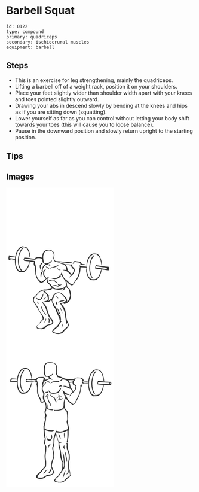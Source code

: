 # Barbell Squat
> 

``` 
id: 0122 
type: compound 
primary: quadriceps 
secondary: ischiocrural muscles 
equipment: barbell 
``` 

## Steps

 - This is an exercise for leg strengthening, mainly the quadriceps.
 - Lifting a barbell off of a weight rack, position it on your shoulders.
 - Place your feet slightly wider than shoulder width apart with your knees and toes pointed slightly outward.
 - Drawing your abs in descend slowly by bending at the knees and hips as if you are sitting down (squatting).
 - Lower yourself as far as you can control without letting your body shift towards your toes (this will cause you to loose balance).
 - Pause in the downward position and slowly return upright to the starting position.

## Tips


## Images

<svg width="288" height="400" viewBox="0 0 216 300" xmlns="http://www.w3.org/2000/svg"><g fill="#FFF"><path d="M0 0h216v300H0V0m31.67 119.76c1.49-.03 2.98-.06 4.47-.12 6.62 1.23 8.79 8.58 10.01 14.27.16 2.18.17 4.44 1.34 6.37.88-7.93-1.42-17-8.28-21.75-2.51.02-4.99-.33-7.37-1.13-.04.59-.13 1.77-.17 2.36M18 138.62c-3.98-1.62-9.08-.17-12.45-2.98-1.11 3.27-1.92 6.74-.18 9.97 1.49-.63 2.93-1.37 4.37-2.09 2.49.66 5.07.88 7.63.91-.33 8.91.86 19.97 9.26 25.05 3.91-.42 8.44.6 11.7-2.18 5.6-4.6 8.34-12.01 8.75-19.09 2.87.23 5.74.42 8.61.63-.66 2.31-.98 4.77 0 7.05 1.14 1.1 1.73 2.55 1.74 4.14.88 7.24.35 15 3.91 21.63 2.2 3.23 4.24 6.92 7.64 9.02 5.38-.1 9.22-4.08 11.7-8.45.54 2.32.45 4.73 1.03 7.04 1.37 2.51 4.21 3.77 5.69 6.21 1.08 1.63 2.36 3.11 3.74 4.5-.81 1.09-1.73 2.1-2.57 3.16-4.59.06-9.1 2.08-13.64.4-.09.94-.18 1.89-.26 2.85 5.08.19 10.03-1.01 15.07-1.38.8-.77 1.55-1.57 2.27-2.42 5 .91 10.01 2.84 15.15 2 3.71-.41 7.21-1.83 10.75-2.93-2.68 1.26-5.1 2.88-7.26 4.87 2.3-.83 4.68-1.6 6.78-2.87.64-2.31 1.72-4.36 3.67-5.84.18.81.53 2.44.71 3.25 1.32 1 2.8 1.85 3.87 3.15.88 3.53 1.44 7.14 2.13 10.72.72 3.22-1.21 6.09-1.96 9.1-.34 2.24-2.48 3.36-3.93 4.84 1.56-6.04-3.88-10.39-7.55-14.27-3.64-4.41-10.8-6.38-15.67-2.88-4.24 2.36-6.15 7.11-7.25 11.58-.63.09-1.88.26-2.51.34a289.69 289.69 0 0 1-5.7 4.81c3.22-2.83 2.43-7.01 2.03-10.64.5-.2 1.5-.59 1.99-.79l-2.32-1c-2.75-3.63-5.78-7.52-10.27-9.05-1.53-.43-2.83-1.38-4.17-2.18-.01.55-.01 1.66-.01 2.22-.38-.16-1.13-.48-1.51-.65-4.93 3.63-8.36 8.77-13.08 12.62-2.81 2.34-2.27 6.43-1.29 9.53 2.68 6.04 7.42 10.87 10.16 16.88 3.14 5.98 8.8 11.37 8.25 18.66-4.08 3.66-6.54 8.81-11 12.15-.49.88-.96 1.78-1.42 2.69.35 1.13.71 2.25 1.07 3.38 2.81.53 5.57 1.3 8.39 1.72 2.61-.51 5.24-1.07 7.7-2.12 1.93-1.44 3.07-3.73 5.14-5 2.96-1.94 6.89-1.1 9.8-3.17.7-1.08 1.16-2.29 1.71-3.46-.5-4.32-3.36-7.5-6.14-10.57-3.12-5.44-4.76-11.6-6.54-17.58-1.54-4.9-4.93-8.88-8.59-12.36 4.02-.61 8.03-1.44 12.05-.27 1.35-1.13 2.68-2.29 4.03-3.42.48.17 1.45.52 1.93.69.98 3.14 1.81 6.33 2.84 9.46 1.01 2.93 4.05 4.65 4.79 7.71 2 8 7.91 14.68 8.67 23.05.38 2.84-1.91 4.91-3.16 7.21-3.07 6.03-10.91 8.14-12.57 15.14 5.74 4.19 13.55 5.4 20.18 2.7 2.75-1.93 4.43-5.02 6.97-7.21 2.87-2.65 6.44-5.48 6.52-9.75-.46-3.58-2.9-6.51-3.89-9.94-1.42-4.92-1.32-10.08-2.16-15.1-.64-6.61-4.26-12.43-8.98-16.92 1.32-.44 2.69-.76 4.05-1.08.9.34 1.76 1.55 2.87 1.04 3.95-.97 7.55-3.43 10.03-6.64 1.29-3.33 3.19-6.72 2.77-10.41-.42-3.7-1.09-7.38-2.14-10.94-.59-2.29-2.83-3.4-4.57-4.7-2.28-4-1.18-8.74-3.03-12.91 3.33 3.45 6.78 7.12 11.57 8.47 1.82-1.13 3.61-2.43 4.65-4.37 1.77-3.1 4.24-5.68 6.37-8.52 4.54-6.93 6.23-15.26 6.2-23.45 4.09.17 8.18.51 12.28.63-.81 3.21-1.3 6.59-.46 9.85 1.27 5.76 3.49 12.1 8.89 15.22 4.2 0 9.16 1.44 12.65-1.68 5.56-4.86 8.14-12.37 9.05-19.52 4.57.49 9.15.94 13.66 1.83 1.38-2.32 1.94-4.86.32-7.23-4.39.06-8.69-.96-13.04-1.33-.18-5.66-1.2-11.33-3.35-16.57-1.36-3.22-3.3-6.56-6.63-8.03-4.32-.93-9.41-1.52-12.94 1.76-6.43 6.05-9.14 15.47-7.78 24.1-4.19-.86-8.47-1.03-12.73-1.18-.65-.91-1.3-1.81-1.95-2.71.5 2.28.76 4.61.55 6.94-.23-.02-.67-.08-.89-.11.47 5.63-1.44 11.09-3.31 16.31-1.72 4.7-5.15 8.45-7.78 12.64-.87 1.46-2.1 2.62-3.45 3.63-5.31-1.87-8-7-12.69-9.77-4.87-3.38-6.24-9.47-8.59-14.56-.71 1.45-1.4 2.9-2.04 4.39.87.4 1.75.79 2.62 1.18 1.05 4.47 4.17 7.89 7.04 11.3 1.08 3.3 1.48 6.8 1.04 10.25-5.19 5.83-13.6 6.53-20.9 6.24-3.54-2.81-7.51-5.47-9.65-9.61-1.77-1.74-4.11-2.89-5.57-4.96-.4-1.95.01-4.05-1.09-5.84 1.24-.73 2.5-1.43 3.76-2.12-1.12-.45-2.24-.93-3.45-1.07-.53.67-1.06 1.34-1.6 2.01-1.56-1.85-3.51-3.43-4.58-5.64-.7-2.34-.29-4.83-.38-7.23 1.5-1.83 2.72-3.86 3.58-6.05-2.51.99-3.83 3.49-5.63 5.33.09 2.71-.27 5.49.43 8.15 1.21 2.39 3.23 4.21 5.16 6.01-2.93 2.54-5.83 5.2-9.45 6.75-2.67-2.96-6.21-5.28-7.86-9.04-1.29-3.18-2.95-6.39-2.73-9.92.12-5.37.6-10.96-1.26-16.11-.94-2.09-.55-4.37-.45-6.57-7.2-1.37-14.68-.96-21.81-2.69l.16-1.58.83-.68c7.06-.29 13.87 2.46 20.93 1.99 1.71-.33 2.33-2.59 4.08-2.79 3.44-.21 7.12-.23 10.24 1.45.1 1.99.05 4.03.63 5.96.87 2.33 3.27 3.46 5.46 4.22-4.72 2.32-6.33 7.7-6.84 12.54l1.49.17c-.27-4.25 2.61-7.29 5.12-10.31 1.53-.42 3.04-.97 4.62-1.18 3.13-2.67 7.95-4.04 8.96-8.5-2.38 1.17-4.17 3.18-6.37 4.61-3.01 1.76-6.62 1.33-9.93.92-.26-4.16-1.31-8.24-1.41-12.41.26-3.92 1.57-7.87 3.89-11.05 2.11-1.3 4.7-1.6 7.1-2.06 4.31-.76 8.25 2.55 9.83 6.34 1.1 3.15-.12 6.43-.46 9.6.56 2.5 2.11 4.61 3.3 6.84 3.09.61 6.38.7 9.13 2.42 2.94 1.92 6.54 2.09 9.7 3.47 3 2.56 3.96 6.66 3.98 10.45-2.59-.18-5.19-.36-7.79-.15 3.04 1.13 6.42 1.39 9.18 3.21 3 2.05 5.69 4.55 7.79 7.51-1.35 1.69-2.72 3.37-3.97 5.13 5.16-3.64 10.91-7.99 11.69-14.75.65-3.79-2.91-5.82-5.12-8.16-.4-1.49-.45-3.04-.62-4.56-.31.31-.93.94-1.24 1.25-4.05-.78-8.23-.24-12.27-.88-4.08-1.83-8.82-1.66-12.57-4.3 9.35.21 18.63 2.65 28 1.7-3.54-1.99-7.76-1.3-11.63-1.86-7.71-.44-15.36-1.65-23.09-1.72-1.5-1.51-2.47-3.47-3.15-5.46.12-2.7 1.13-5.33.72-8.06.27-3.78-2.91-6.48-5.82-8.28-4.28-1.81-9.22-1-13.37.77-4.48 3.14-4.8 9.08-4.97 14.06-3.6-1.41-7.57-.97-11.33-.74-1.72.01-2.55 1.81-3.72 2.78-1.77-.1-3.54-.19-5.31-.31-5.16-1.39-10.54-1.55-15.84-1.89-.49 1.26-.98 2.52-1.46 3.78.42.9.85 1.8 1.29 2.7 3.61.5 7.23.85 10.87 1.04-1.85 4.71-2.77 9.88-5.94 13.97-2.05 3.66-6 5.75-10.21 5.09l-.04-2.26c-5-5.56-6-13.34-5.42-20.52-.18-8.38 3.48-16.26 8.58-22.72-1.08.22-2.47.15-3.11 1.26-4.56 5.76-6.72 13.08-7.2 20.34-.43 8.63.66 18.2 7.16 24.56-2.78-.4-5.91-1.05-7.39-3.73-4.92-7.53-5.17-17.25-3.61-25.86 1.69-6.99 4.4-15.12 11.8-17.89-.51-.58-1.01-1.16-1.52-1.73-7.6 3.75-10.67 12.48-11.93 20.32m115.47 14.8c1.32-1.39 2.5-2.9 3.75-4.36 3.22.48 6.48.61 9.68 1.2 2.47.77 1.8 4 2.52 5.94.73-.54 1.46-1.07 2.19-1.6 2.79.52 5.71 1.04 8.48.09-2.6-1.31-5.54-1.43-8.38-1.71-1.71-6.43-9.39-3.93-14.03-6.09-2.74 1.05-3.61 3.93-4.21 6.53m-66.07 1.96c-.7 4.27.48 8.87 3.66 11.93-1.23-3.32-2.64-6.72-2.05-10.35.05-3.01 5.54-4.51 3.28-7.78-1.59 2.1-3.42 4.01-4.89 6.2m16.59-.52c1.66.82 3.29 1.71 4.99 2.43-.8-1.27-1.65-2.51-2.52-3.73-.83.41-1.66.84-2.47 1.3m6.43 4.8c-.91 1.16-1.81 2.33-2.61 3.57 1.12-.78 2.19-1.61 3.26-2.45 5.14-.61 10.71-1.83 14.39-5.69-5.19 1.02-9.56 4.6-15.04 4.57M79 158.24c2.09 2.01 4.45 3.84 7.23 4.78-1.11-3.1-4.16-4.44-7.23-4.78m22.56 2.56c1.16 3.29 4.46 5.22 7.85 4.21-2.94-.77-5.44-2.42-7.85-4.21m-32.1 19.34c.73-1.6 1.03-3.33 1.23-5.06.37-3.42 2.72-6.21 3.25-9.61-4.61 3.06-6.17 9.49-4.48 14.67m38.75-4.94c-1.79 2.07-3.8 4.07-6.33 5.19-4.06 1.29-8.31.43-12.46.49 6.31 4.03 15.57 2.69 20.11-3.47-.43-.75-.87-1.48-1.32-2.21m-21.47 9.71c-.63 1.03-1.27 2.07-1.88 3.12 3.18-1.51 6.54-2.75 10.13-2.3 2.41 2.51 4.93 5.09 8.28 6.29-1.36-2.66-4.03-4.21-6.18-6.16-2.88-2.51-6.93-.69-10.35-.95m16.12 7.56c.71 1.34 1.39 2.69 2.03 4.07-2.07-.1-4.06-.67-6.03-1.27-2.07.29-4.15.54-6.23.82 3.1.64 6.29.76 9.31 1.78 2.84 1.1 5.28-1.3 7.59-2.57 1.17-.66 2.32-1.37 3.39-2.18-1.59.47-3.12 1.14-4.73 1.52-1.97-.13-3.62-1.33-5.33-2.17z"/><path d="M166.74 140.9c1.75-3.37 4.99-5.47 8.12-7.41 2.05.16 4.1.35 6.16.3 8.62 4.43 8.74 15.24 10.78 23.47-3.86-.83-7.73-1.61-11.65-2.08-1.14 2.16-1.71 4.51-1.52 6.95 4.05.76 8.14 1.39 12.26 1.68-2.48 5.96-3.39 13.09-8.62 17.47-3.08 2.74-7.5 2.07-11.27 1.85-5.1-2.14-7.27-7.9-8.28-12.95-1.73-9.79-1.1-20.54 4.02-29.28m3.15 3.05c-3.9 10.88-4.71 23.34.07 34.08.73 1.94 2.33 3.32 4.13 4.25-1.65-3.75-4.04-7.23-4.71-11.35-1.7-8.78-1.36-18.21 2.08-26.55 1.3-3.47 4.37-5.91 5.6-9.4-3.95 1.34-5.6 5.48-7.17 8.97zM5.7 141.28c2.59-4.08 8.11-.87 12.04-1.66-.07.79-.19 2.36-.25 3.14-3.95-.33-7.91-.67-11.79-1.48zM119.59 155.05c3.47-.02 6.94.14 10.33.94a14.33 14.33 0 0 0 2.1 4.94c1.09 1 2.28 1.92 3.14 3.15.87 3.86-1.79 7.23-3.96 10.12-1.92-3.36-4.98-5.77-7.82-8.3-.42-3.85-1.44-7.71-3.79-10.85z"/><path d="M179.56 160c.33-.63.98-1.9 1.31-2.53 6.96 1.5 14.08 2.04 21.13 2.96-.12.77-.35 2.3-.46 3.07-7.29-1.4-14.7-2.09-21.98-3.5zM67.48 209.32c1.85-1.32 4.2-1.17 6.35-1.31 3.25 2.5 7.25 4.68 8.49 8.91.74 3.23 2.51 7.12-.44 9.74-3.39.53-6.64 1.67-9.65 3.32 2.36 4.74 6.45 8.63 7.57 13.94 1.04 4.41 3.1 8.46 4.61 12.71 1.88 5.47 8.24 8.78 7.66 15.16-3.79 1.93-8.14 2.33-11.91 4.3-1.99 1.18-3.38 3.12-5.32 4.38-3.67 1.86-7.9 2.13-11.8.83-.4-.65-1.19-1.95-1.59-2.6.9-1.74 1.9-3.46 3.5-4.64 3.37-2.69 6.05-6.09 9.13-9.09 1.41-1.2 1.12-3.33 1-4.98-1.62-4.09-4.47-7.52-7.06-11.03-2.53-3.39-3.36-7.72-5.91-11.1-2.04-2.72-3.89-5.58-5.66-8.48-2.23-3.7-.93-8.87 2.52-11.36 3.22-2.53 5.22-6.27 8.51-8.7m.28 14.65c-2.91-.21-5.36-1.78-7.78-3.26 1.1 4.07 6.08 5.67 9.61 3.8 3.95-2.94 4.22-8.27 5.23-12.69-3.06 3.7-2.99 9.25-7.06 12.15m6.55 2.24c2.31-2.18 4.54-4.53 5.87-7.45-3.1 1.38-4.74 4.42-5.87 7.45m-9.34 7.25c-.41-2-.97-3.97-1.71-5.88-1.18 2.09-1.12 5.22 1.71 5.88m4.79 3.78c.27 3.98 1.68 7.85 3.98 11.1 2.05 2.98 3.97 6.29 7.28 8.04-2-3.09-4.94-5.52-6.57-8.86-1.79-3.34-2.07-7.38-4.69-10.28m14.48 24.2c1.26 2.77 1.6 5.67.65 8.62l1.64.8c.26-2.08.61-4.14.91-6.21-1.05-1.09-2.09-2.18-3.2-3.21m-8.1 10.27c1.71-2.98 4.77-6 3.38-9.72-1.34 3.16-2.49 6.41-3.38 9.72zM102.75 211.03c2.73.06 5.72.31 7.85 2.24 3.89 3.79 7.76 7.83 9.54 13.09-3.16 3.55-7.77 4.88-12.32 5.53 4.28 6.86 9.29 13.76 9.95 22.11.34 6.92 2.65 13.65 2.1 20.61.8-1.24 1.63-2.47 2.47-3.68a20.35 20.35 0 0 1 1.48 6.21c-2.77 3.45-6.67 5.73-9.48 9.13-3.3 4.63-9.84 6.44-15.15 4.64-1.89-.5-3.75-1.13-5.59-1.8 2.33-4.42 6.41-7.34 10.37-10.17 2.35-3.7 4.07-7.83 7.17-11.02-.45-.07-1.35-.21-1.8-.27 1.17-4.19-.32-8.4-.84-12.55l1.23-.44c-1.15.26-2.28.57-3.42.87-1.83-4.54-4.25-8.85-5.54-13.61-.75-2.54-3.64-3.67-4.36-6.25-.84-3.52-4.28-5.93-4.32-9.68.29-2.04 1.85-3.57 2.97-5.2-.2-4.86 4.24-7.36 7.69-9.76m-4 6.54c1.78 1.72 3.54 3.49 5.65 4.82-.63-2.71-3.19-4.11-5.65-4.82m5.63 13.4c2.55-1.1 4.87-2.9 7.75-3.02 2.26-.2 4.44-1.02 5.73-3.01-4.59 1.9-11.36.26-13.48 6.03m-4.13-3.15c-.35 1.98-.42 3.99-.32 6 1.04.51 2.07 1.03 3.11 1.55-.8-2.56-1.46-5.2-2.79-7.55m7.12 12.76c2.17 3.93 3.87 8.1 5.9 12.11-1.12-4.31-3.09-8.33-4.68-12.48-.31.09-.92.27-1.22.37m-5.44.3c.81 3.71 2.62 7.09 3.78 10.69.28 1.27 1.57 1.68 2.53 2.32-1.83-4.44-2.99-9.37-6.31-13.01m9.27 40.55c1.47-2.94 2.34-6.16 2.84-9.4-1.74 2.83-2.99 6.03-2.84 9.4z"/></g><g fill="#333"><path d="M31.67 119.76c.04-.59.13-1.77.17-2.36 2.38.8 4.86 1.15 7.37 1.13 6.86 4.75 9.16 13.82 8.28 21.75-1.17-1.93-1.18-4.19-1.34-6.37-1.22-5.69-3.39-13.04-10.01-14.27-1.49.06-2.98.09-4.47.12z"/><path d="M18 138.62c1.26-7.84 4.33-16.57 11.93-20.32.51.57 1.01 1.15 1.52 1.73-7.4 2.77-10.11 10.9-11.8 17.89-1.56 8.61-1.31 18.33 3.61 25.86 1.48 2.68 4.61 3.33 7.39 3.73-6.5-6.36-7.59-15.93-7.16-24.56.48-7.26 2.64-14.58 7.2-20.34.64-1.11 2.03-1.04 3.11-1.26-5.1 6.46-8.76 14.34-8.58 22.72-.58 7.18.42 14.96 5.42 20.52l.04 2.26c4.21.66 8.16-1.43 10.21-5.09 3.17-4.09 4.09-9.26 5.94-13.97-3.64-.19-7.26-.54-10.87-1.04-.44-.9-.87-1.8-1.29-2.7.48-1.26.97-2.52 1.46-3.78 5.3.34 10.68.5 15.84 1.89 1.77.12 3.54.21 5.31.31 1.17-.97 2-2.77 3.72-2.78 3.76-.23 7.73-.67 11.33.74.17-4.98.49-10.92 4.97-14.06 4.15-1.77 9.09-2.58 13.37-.77 2.91 1.8 6.09 4.5 5.82 8.28.41 2.73-.6 5.36-.72 8.06.68 1.99 1.65 3.95 3.15 5.46 7.73.07 15.38 1.28 23.09 1.72 3.87.56 8.09-.13 11.63 1.86-9.37.95-18.65-1.49-28-1.7 3.75 2.64 8.49 2.47 12.57 4.3 4.04.64 8.22.1 12.27.88.31-.31.93-.94 1.24-1.25.17 1.52.22 3.07.62 4.56 2.21 2.34 5.77 4.37 5.12 8.16-.78 6.76-6.53 11.11-11.69 14.75 1.25-1.76 2.62-3.44 3.97-5.13-2.1-2.96-4.79-5.46-7.79-7.51-2.76-1.82-6.14-2.08-9.18-3.21 2.6-.21 5.2-.03 7.79.15-.02-3.79-.98-7.89-3.98-10.45-3.16-1.38-6.76-1.55-9.7-3.47-2.75-1.72-6.04-1.81-9.13-2.42-1.19-2.23-2.74-4.34-3.3-6.84.34-3.17 1.56-6.45.46-9.6-1.58-3.79-5.52-7.1-9.83-6.34-2.4.46-4.99.76-7.1 2.06-2.32 3.18-3.63 7.13-3.89 11.05.1 4.17 1.15 8.25 1.41 12.41 3.31.41 6.92.84 9.93-.92 2.2-1.43 3.99-3.44 6.37-4.61-1.01 4.46-5.83 5.83-8.96 8.5-1.58.21-3.09.76-4.62 1.18-2.51 3.02-5.39 6.06-5.12 10.31l-1.49-.17c.51-4.84 2.12-10.22 6.84-12.54-2.19-.76-4.59-1.89-5.46-4.22-.58-1.93-.53-3.97-.63-5.96-3.12-1.68-6.8-1.66-10.24-1.45-1.75.2-2.37 2.46-4.08 2.79-7.06.47-13.87-2.28-20.93-1.99l-.83.68-.16 1.58c7.13 1.73 14.61 1.32 21.81 2.69-.1 2.2-.49 4.48.45 6.57 1.86 5.15 1.38 10.74 1.26 16.11-.22 3.53 1.44 6.74 2.73 9.92 1.65 3.76 5.19 6.08 7.86 9.04 3.62-1.55 6.52-4.21 9.45-6.75-1.93-1.8-3.95-3.62-5.16-6.01-.7-2.66-.34-5.44-.43-8.15 1.8-1.84 3.12-4.34 5.63-5.33-.86 2.19-2.08 4.22-3.58 6.05.09 2.4-.32 4.89.38 7.23 1.07 2.21 3.02 3.79 4.58 5.64.54-.67 1.07-1.34 1.6-2.01 1.21.14 2.33.62 3.45 1.07-1.26.69-2.52 1.39-3.76 2.12 1.1 1.79.69 3.89 1.09 5.84 1.46 2.07 3.8 3.22 5.57 4.96 2.14 4.14 6.11 6.8 9.65 9.61 7.3.29 15.71-.41 20.9-6.24.44-3.45.04-6.95-1.04-10.25-2.87-3.41-5.99-6.83-7.04-11.3-.87-.39-1.75-.78-2.62-1.18.64-1.49 1.33-2.94 2.04-4.39 2.35 5.09 3.72 11.18 8.59 14.56 4.69 2.77 7.38 7.9 12.69 9.77 1.35-1.01 2.58-2.17 3.45-3.63 2.63-4.19 6.06-7.94 7.78-12.64 1.87-5.22 3.78-10.68 3.31-16.31.22.03.66.09.89.11.21-2.33-.05-4.66-.55-6.94.65.9 1.3 1.8 1.95 2.71 4.26.15 8.54.32 12.73 1.18-1.36-8.63 1.35-18.05 7.78-24.1 3.53-3.28 8.62-2.69 12.94-1.76 3.33 1.47 5.27 4.81 6.63 8.03 2.15 5.24 3.17 10.91 3.35 16.57 4.35.37 8.65 1.39 13.04 1.33 1.62 2.37 1.06 4.91-.32 7.23-4.51-.89-9.09-1.34-13.66-1.83-.91 7.15-3.49 14.66-9.05 19.52-3.49 3.12-8.45 1.68-12.65 1.68-5.4-3.12-7.62-9.46-8.89-15.22-.84-3.26-.35-6.64.46-9.85-4.1-.12-8.19-.46-12.28-.63.03 8.19-1.66 16.52-6.2 23.45-2.13 2.84-4.6 5.42-6.37 8.52-1.04 1.94-2.83 3.24-4.65 4.37-4.79-1.35-8.24-5.02-11.57-8.47 1.85 4.17.75 8.91 3.03 12.91 1.74 1.3 3.98 2.41 4.57 4.7 1.05 3.56 1.72 7.24 2.14 10.94.42 3.69-1.48 7.08-2.77 10.41-2.48 3.21-6.08 5.67-10.03 6.64-1.11.51-1.97-.7-2.87-1.04-1.36.32-2.73.64-4.05 1.08 4.72 4.49 8.34 10.31 8.98 16.92.84 5.02.74 10.18 2.16 15.1.99 3.43 3.43 6.36 3.89 9.94-.08 4.27-3.65 7.1-6.52 9.75-2.54 2.19-4.22 5.28-6.97 7.21-6.63 2.7-14.44 1.49-20.18-2.7 1.66-7 9.5-9.11 12.57-15.14 1.25-2.3 3.54-4.37 3.16-7.21-.76-8.37-6.67-15.05-8.67-23.05-.74-3.06-3.78-4.78-4.79-7.71-1.03-3.13-1.86-6.32-2.84-9.46-.48-.17-1.45-.52-1.93-.69-1.35 1.13-2.68 2.29-4.03 3.42-4.02-1.17-8.03-.34-12.05.27 3.66 3.48 7.05 7.46 8.59 12.36 1.78 5.98 3.42 12.14 6.54 17.58 2.78 3.07 5.64 6.25 6.14 10.57-.55 1.17-1.01 2.38-1.71 3.46-2.91 2.07-6.84 1.23-9.8 3.17-2.07 1.27-3.21 3.56-5.14 5-2.46 1.05-5.09 1.61-7.7 2.12-2.82-.42-5.58-1.19-8.39-1.72-.36-1.13-.72-2.25-1.07-3.38.46-.91.93-1.81 1.42-2.69 4.46-3.34 6.92-8.49 11-12.15.55-7.29-5.11-12.68-8.25-18.66-2.74-6.01-7.48-10.84-10.16-16.88-.98-3.1-1.52-7.19 1.29-9.53 4.72-3.85 8.15-8.99 13.08-12.62.38.17 1.13.49 1.51.65 0-.56 0-1.67.01-2.22 1.34.8 2.64 1.75 4.17 2.18 4.49 1.53 7.52 5.42 10.27 9.05l2.32 1c-.49.2-1.49.59-1.99.79.4 3.63 1.19 7.81-2.03 10.64 1.92-1.58 3.82-3.18 5.7-4.81.63-.08 1.88-.25 2.51-.34 1.1-4.47 3.01-9.22 7.25-11.58 4.87-3.5 12.03-1.53 15.67 2.88 3.67 3.88 9.11 8.23 7.55 14.27 1.45-1.48 3.59-2.6 3.93-4.84.75-3.01 2.68-5.88 1.96-9.1-.69-3.58-1.25-7.19-2.13-10.72-1.07-1.3-2.55-2.15-3.87-3.15-.18-.81-.53-2.44-.71-3.25-1.95 1.48-3.03 3.53-3.67 5.84-2.1 1.27-4.48 2.04-6.78 2.87 2.16-1.99 4.58-3.61 7.26-4.87-3.54 1.1-7.04 2.52-10.75 2.93-5.14.84-10.15-1.09-15.15-2-.72.85-1.47 1.65-2.27 2.42-5.04.37-9.99 1.57-15.07 1.38.08-.96.17-1.91.26-2.85 4.54 1.68 9.05-.34 13.64-.4.84-1.06 1.76-2.07 2.57-3.16-1.38-1.39-2.66-2.87-3.74-4.5-1.48-2.44-4.32-3.7-5.69-6.21-.58-2.31-.49-4.72-1.03-7.04-2.48 4.37-6.32 8.35-11.7 8.45-3.4-2.1-5.44-5.79-7.64-9.02-3.56-6.63-3.03-14.39-3.91-21.63-.01-1.59-.6-3.04-1.74-4.14-.98-2.28-.66-4.74 0-7.05-2.87-.21-5.74-.4-8.61-.63-.41 7.08-3.15 14.49-8.75 19.09-3.26 2.78-7.79 1.76-11.7 2.18-8.4-5.08-9.59-16.14-9.26-25.05-2.56-.03-5.14-.25-7.63-.91-1.44.72-2.88 1.46-4.37 2.09-1.74-3.23-.93-6.7.18-9.97 3.37 2.81 8.47 1.36 12.45 2.98m148.74 2.28c-5.12 8.74-5.75 19.49-4.02 29.28 1.01 5.05 3.18 10.81 8.28 12.95 3.77.22 8.19.89 11.27-1.85 5.23-4.38 6.14-11.51 8.62-17.47-4.12-.29-8.21-.92-12.26-1.68-.19-2.44.38-4.79 1.52-6.95 3.92.47 7.79 1.25 11.65 2.08-2.04-8.23-2.16-19.04-10.78-23.47-2.06.05-4.11-.14-6.16-.3-3.13 1.94-6.37 4.04-8.12 7.41m-161.04.38c3.88.81 7.84 1.15 11.79 1.48.06-.78.18-2.35.25-3.14-3.93.79-9.45-2.42-12.04 1.66m113.89 13.77c2.35 3.14 3.37 7 3.79 10.85 2.84 2.53 5.9 4.94 7.82 8.3 2.17-2.89 4.83-6.26 3.96-10.12-.86-1.23-2.05-2.15-3.14-3.15a14.33 14.33 0 0 1-2.1-4.94c-3.39-.8-6.86-.96-10.33-.94m59.97 4.95c7.28 1.41 14.69 2.1 21.98 3.5.11-.77.34-2.3.46-3.07-7.05-.92-14.17-1.46-21.13-2.96-.33.63-.98 1.9-1.31 2.53M67.48 209.32c-3.29 2.43-5.29 6.17-8.51 8.7-3.45 2.49-4.75 7.66-2.52 11.36 1.77 2.9 3.62 5.76 5.66 8.48 2.55 3.38 3.38 7.71 5.91 11.1 2.59 3.51 5.44 6.94 7.06 11.03.12 1.65.41 3.78-1 4.98-3.08 3-5.76 6.4-9.13 9.09-1.6 1.18-2.6 2.9-3.5 4.64.4.65 1.19 1.95 1.59 2.6 3.9 1.3 8.13 1.03 11.8-.83 1.94-1.26 3.33-3.2 5.32-4.38 3.77-1.97 8.12-2.37 11.91-4.3.58-6.38-5.78-9.69-7.66-15.16-1.51-4.25-3.57-8.3-4.61-12.71-1.12-5.31-5.21-9.2-7.57-13.94 3.01-1.65 6.26-2.79 9.65-3.32 2.95-2.62 1.18-6.51.44-9.74-1.24-4.23-5.24-6.41-8.49-8.91-2.15.14-4.5-.01-6.35 1.31m35.27 1.71c-3.45 2.4-7.89 4.9-7.69 9.76-1.12 1.63-2.68 3.16-2.97 5.2.04 3.75 3.48 6.16 4.32 9.68.72 2.58 3.61 3.71 4.36 6.25 1.29 4.76 3.71 9.07 5.54 13.61 1.14-.3 2.27-.61 3.42-.87l-1.23.44c.52 4.15 2.01 8.36.84 12.55.45.06 1.35.2 1.8.27-3.1 3.19-4.82 7.32-7.17 11.02-3.96 2.83-8.04 5.75-10.37 10.17 1.84.67 3.7 1.3 5.59 1.8 5.31 1.8 11.85-.01 15.15-4.64 2.81-3.4 6.71-5.68 9.48-9.13a20.35 20.35 0 0 0-1.48-6.21c-.84 1.21-1.67 2.44-2.47 3.68.55-6.96-1.76-13.69-2.1-20.61-.66-8.35-5.67-15.25-9.95-22.11 4.55-.65 9.16-1.98 12.32-5.53-1.78-5.26-5.65-9.3-9.54-13.09-2.13-1.93-5.12-2.18-7.85-2.24z"/><path d="M169.89 143.95c1.57-3.49 3.22-7.63 7.17-8.97-1.23 3.49-4.3 5.93-5.6 9.4-3.44 8.34-3.78 17.77-2.08 26.55.67 4.12 3.06 7.6 4.71 11.35-1.8-.93-3.4-2.31-4.13-4.25-4.78-10.74-3.97-23.2-.07-34.08zM133.47 153.42c.6-2.6 1.47-5.48 4.21-6.53 4.64 2.16 12.32-.34 14.03 6.09 2.84.28 5.78.4 8.38 1.71-2.77.95-5.69.43-8.48-.09-.73.53-1.46 1.06-2.19 1.6-.72-1.94-.05-5.17-2.52-5.94-3.2-.59-6.46-.72-9.68-1.2-1.25 1.46-2.43 2.97-3.75 4.36zM67.4 155.38c1.47-2.19 3.3-4.1 4.89-6.2 2.26 3.27-3.23 4.77-3.28 7.78-.59 3.63.82 7.03 2.05 10.35-3.18-3.06-4.36-7.66-3.66-11.93zM83.99 154.86c.81-.46 1.64-.89 2.47-1.3.87 1.22 1.72 2.46 2.52 3.73-1.7-.72-3.33-1.61-4.99-2.43zM90.42 159.66c5.48.03 9.85-3.55 15.04-4.57-3.68 3.86-9.25 5.08-14.39 5.69-1.07.84-2.14 1.67-3.26 2.45.8-1.24 1.7-2.41 2.61-3.57zM79 158.24c3.07.34 6.12 1.68 7.23 4.78-2.78-.94-5.14-2.77-7.23-4.78zM101.56 160.8c2.41 1.79 4.91 3.44 7.85 4.21-3.39 1.01-6.69-.92-7.85-4.21zM69.46 180.14c-1.69-5.18-.13-11.61 4.48-14.67-.53 3.4-2.88 6.19-3.25 9.61-.2 1.73-.5 3.46-1.23 5.06zM108.21 175.2c.45.73.89 1.46 1.32 2.21-4.54 6.16-13.8 7.5-20.11 3.47 4.15-.06 8.4.8 12.46-.49 2.53-1.12 4.54-3.12 6.33-5.19zM86.74 184.91c3.42.26 7.47-1.56 10.35.95 2.15 1.95 4.82 3.5 6.18 6.16-3.35-1.2-5.87-3.78-8.28-6.29-3.59-.45-6.95.79-10.13 2.3.61-1.05 1.25-2.09 1.88-3.12zM102.86 192.47c1.71.84 3.36 2.04 5.33 2.17 1.61-.38 3.14-1.05 4.73-1.52-1.07.81-2.22 1.52-3.39 2.18-2.31 1.27-4.75 3.67-7.59 2.57-3.02-1.02-6.21-1.14-9.31-1.78 2.08-.28 4.16-.53 6.23-.82 1.97.6 3.96 1.17 6.03 1.27-.64-1.38-1.32-2.73-2.03-4.07zM67.76 223.97c4.07-2.9 4-8.45 7.06-12.15-1.01 4.42-1.28 9.75-5.23 12.69-3.53 1.87-8.51.27-9.61-3.8 2.42 1.48 4.87 3.05 7.78 3.26zM98.75 217.57c2.46.71 5.02 2.11 5.65 4.82-2.11-1.33-3.87-3.1-5.65-4.82zM74.31 226.21c1.13-3.03 2.77-6.07 5.87-7.45-1.33 2.92-3.56 5.27-5.87 7.45zM104.38 230.97c2.12-5.77 8.89-4.13 13.48-6.03-1.29 1.99-3.47 2.81-5.73 3.01-2.88.12-5.2 1.92-7.75 3.02zM64.97 233.46c-2.83-.66-2.89-3.79-1.71-5.88.74 1.91 1.3 3.88 1.71 5.88zM100.25 227.82c1.33 2.35 1.99 4.99 2.79 7.55-1.04-.52-2.07-1.04-3.11-1.55-.1-2.01-.03-4.02.32-6zM69.76 237.24c2.62 2.9 2.9 6.94 4.69 10.28 1.63 3.34 4.57 5.77 6.57 8.86-3.31-1.75-5.23-5.06-7.28-8.04-2.3-3.25-3.71-7.12-3.98-11.1zM107.37 240.58c.3-.1.91-.28 1.22-.37 1.59 4.15 3.56 8.17 4.68 12.48-2.03-4.01-3.73-8.18-5.9-12.11zM101.93 240.88c3.32 3.64 4.48 8.57 6.31 13.01-.96-.64-2.25-1.05-2.53-2.32-1.16-3.6-2.97-6.98-3.78-10.69zM84.24 261.44c1.11 1.03 2.15 2.12 3.2 3.21-.3 2.07-.65 4.13-.91 6.21l-1.64-.8c.95-2.95.61-5.85-.65-8.62zM76.14 271.71c.89-3.31 2.04-6.56 3.38-9.72 1.39 3.72-1.67 6.74-3.38 9.72zM111.2 281.43c-.15-3.37 1.1-6.57 2.84-9.4-.5 3.24-1.37 6.46-2.84 9.4z"/></g></svg>
<svg width="288" height="400" viewBox="0 0 216 300" xmlns="http://www.w3.org/2000/svg"><g fill="#FFF"><path d="M0 0h216v300H0V0m76.64 55.68c-2.49 6.13-1.34 12.82-.51 19.17.57 1.6 1.67 2.9 2.66 4.25 1.37.08 2.75.15 4.12.2 1.37.8 2.73 1.6 4.1 2.4-2.56 1.55-5.12 3.49-8.28 3.35-.81-1.79-1.75-3.5-2.79-5.16-3.64-.46-7.32-.3-10.95.11-2.64.12-3.98 2.72-6.13 3.84-2.41.29-4.84.03-7.25-.03-.05-7.8-1.51-17.35-8.91-21.61-4.37-1.4-9.6-.82-13.02 2.48-5.07 4.89-6.87 12.06-8.12 18.76-4.1-.74-8.27-.71-12.41-1.01-.81 2.18-1.32 4.44-1.58 6.75 4.54.09 9.08.14 13.62.18-.02 8.5 1.24 19.42 9.57 23.84 4.45.19 9.78.16 12.97-3.49 4.72-5.05 7.22-12.04 7.33-18.9-2.01 2.92-2.12 6.58-3.55 9.75-2.01 4.13-4.52 9.28-9.62 9.95-3.25.42-7.35 1.4-9.63-1.72-5.09-5.91-5.58-14.28-5.32-21.73.63-8.95 3.46-19.07 11.9-23.69 2.39.09 4.78.13 7.18.13 6.83 4.43 7.56 13.12 8.93 20.38-3.65-.18-7.31-.23-10.97-.33-1.01 2.17-1.39 4.47-.42 6.73 5.1.03 10.19.31 15.28.37.19-.5.55-1.49.74-1.99-5.24-.15-10.59.33-15.75-.77.83-4.33 6.15-1.67 9.16-2.19 3.65.84 9.34-1.64 11.24 2.48-.94.53-5.33.38-3.37 1.94 1.62.37 3.29.43 4.95.48-.79 1.73-1.5 3.61-.67 5.49 1.91 6.2-.47 12.9 1.83 19.03 1.02 3.14 3.04 5.81 4.28 8.85.76 1.93.83 4.06 1.65 5.97 1.07 1.73 3.35.91 5.03 1.2.54-.62 1.62-1.87 2.16-2.49 3.52 5.65 4.59 13.62 1.08 19.54-1.18 2.68.72 5.47 1.32 8.06-.54 2.67-2.67 5.58-.58 8.1-1.09 4.88-2.48 9.71-3.24 14.64.38 8.45.12 17.1 3.07 25.16-.33.47-.98 1.41-1.3 1.89-.09 2.03-.27 4.05-.51 6.08.94 2.4 1.94 4.78 2.69 7.25-.4 3.02-.26 6.07-.42 9.1-1.74 6.69-1.67 13.73-.26 20.47.47 4.12.96 9.45-2.65 12.36-3.91 4.03-6.9 8.9-11.42 12.34-2.66 1.94-6.2 6.52-2.04 8.94 5.27 2.47 12.28 2.02 16.71-2.01 3.85-3.71 10.04-1.65 13.89-5.25 1.46-1.26 3.3-2.24 4.24-3.98-2.29-3.96-3.26-8.48-5.32-12.54.3-5.9 2.39-11.46 4.45-16.92 2.43-8.08-3.77-16.35-.32-24.26 1.32-4.73.88-9.7 1.42-14.52.91-4.21 2.49-8.24 3.6-12.39 7.57 1.63 15.23-.26 22.01-3.67.27 7.56.42 15.19-1.15 22.65.55.66 1.09 1.32 1.65 1.99.77-6.21 2.3-12.36 2.06-18.66.24-3.04-.62-6.41 1.28-9.09-.74-2.62-1.34-5.28-1.72-7.97-.27-3.05-2.18-5.93-1.24-9.05 1.54-5.26.12-10.71.05-16.06.04-4.37-5.23-5.75-5.75-9.92-1.41-6.39-1.13-13.38 1.91-19.31 2.57 6.27 8.33 10.03 13.62 13.8 4.66-1.47 7.35-5.69 9.15-9.95a56.868 56.868 0 0 0 7.83-22.55c.29-3.57 2.66-6.53 2.98-10.1-1.27 1.33-2.39 2.79-3.49 4.26-.29-.47-.86-1.42-1.15-1.89 1.64 10.14-2.25 20.32-7.36 28.91-1.83 3.61-3.24 7.72-6.86 9.98-2.74-2.08-5.46-4.19-8.14-6.35-2.88-2.37-3.72-6.19-5.67-9.22-1.33-2.05-2.65-4.1-3.74-6.28 3.02 2.47 7.16 4.84 10.9 2.32-6.01-.6-10.79-4.71-14.86-8.84 1.43 4.8 2.61 9.84 5.99 13.72-2.17 4.54-3.82 9.49-3.71 14.58-.14 3 .37 6.73-2.51 8.68-5.07 3.04-11.22 3.7-16.99 2.79.09.44.26 1.32.34 1.76 5.49.16 11.06-.16 16.31-1.95 1.76-.47 2.76-2.09 4.02-3.27.17 3.95 4.97 5.03 5.28 8.87.74 4.89 1.03 9.88.83 14.82-.69 1.31-1.55 2.72-1.18 4.29.95 4.39 2.13 8.75 2.82 13.2-2.78 2.51-6.61 3.31-9.98 4.74-4.47 1.83-9.38 1.02-13.78-.56-2.5 4.9-4.23 10.18-5.41 15.54-.27 4.02.48 8.13-.71 12.06-.61 3.02-2.43 5.95-1.65 9.11.8 5.57 2.65 11.2 1.84 16.86-2.94 5.54-4.06 11.72-4.68 17.91.43 1.56 1.13 3.04 1.74 4.54-.44.08-1.32.23-1.76.31-1.25 3.29-4.09 5.69-4.95 9.16.48-.2 1.43-.62 1.91-.82.96-1.55 2.12-2.95 3.34-4.29.4-1.39.81-2.77 1.22-4.14 1.16 2.74 3.19 5.38 2.81 8.53-2.11 3.37-6.48 3.12-9.95 3.73-4.92.26-7.97 5.33-12.91 5.55-2.77-.02-5.77.52-8.28-.98.62-2.33 1.69-4.47 3.56-6.05 4.83-4.43 8-10.49 13.24-14.59.6-4.92.83-9.95-.12-14.85-.86-4.76-.5-9.66.3-14.4.69-3.77.23-7.62.89-11.39-1.21-2.23-2.77-4.54-2.64-7.19-.05-3.39 1.54-6.64.93-10.03-.95-5.47-1.78-10.97-1.99-16.52 4.25 2.42 9.2 2.99 13.99 3.21 2.09.19 4.27-.49 5.14-2.56-6.51 1.01-13.41.29-19.13-3.14-.9-6.92 3.09-13.28 2.77-20.16-.18-2.06.75-3.96 1.25-5.9-.48-2.3-1.64-4.39-2.36-6.62 1.74-2.4 1.58-5.27 1.88-8.06 3.05 3.59 7.89 3.71 12.19 4.26.71-.47 1.41-.95 2.11-1.44-3.89-.25-7.72-1.1-11.38-2.42-.12-3.04-.17-6.1-.69-9.11-.21 3.12-.09 6.25-.13 9.37-3.86-3.44-.58-9.16-3.57-13-3.57-4.86-3.48-11.1-2.04-16.69-1.84-3.83-4.66-7.76-3.88-12.22.7-4.06 4.09-6.79 6.91-9.48-.14-.31-.42-.95-.56-1.26-2.03 2.01-4 4.09-5.95 6.18.75-2.22.71-4.82 2.03-6.82 3.53-3.08 8.46-3.74 12.18-6.58 1.58 1.06 3.2 2.1 5.12 2.41-1.88-2.29-3.89-4.55-6.41-6.16 3.46-1.55 7.68-3.44 7.74-7.88-2.87 4.82-8.4 6.69-13.72 7.16-4.42-6.24-3.2-14.43-2.03-21.5.43-4.04 4.88-6.14 8.57-5.66 3.85.33 8.77-.43 11.37 3.14 3.74 5.77.48 12.72 1.27 19.04.97 2.13 2.26 4.12 3.07 6.34 3.4.73 6.79 1.56 9.95 3.05-2.17 1.91-4.63 3.63-5.86 6.36 2.01-1.31 3.99-2.68 6.02-3.97-.05-.44-.15-1.34-.19-1.78 2.31 1.82 5.38 1.49 7.93 2.7 4.53 3.3 6.61 9.17 6.59 14.63-4.04-1.96-8.86-4.83-13.38-3.07 5.72 1.28 10.66 4.48 16.2 6.22 1.17 1.91 2.1 3.95 2.91 6.04-2.54 2.52-4.59 5.47-6.58 8.43.4-.1 1.18-.29 1.57-.39 2.11-3.23 4.82-5.99 7.83-8.39 2.95-2.34 4.42-5.98 4.97-9.61.03-1.32.88-3.2-.68-3.95-1.64-1.35-5.04-1.41-4.71-4.21-.52-2.35.38-4.54 2.46-5.76l-.6-2.4c1.41-.68 2.75-1.77 4.4-1.61 3.94.16 8.69-.77 11.44 2.75-.43 2.68-1.38 5.66.67 7.95 3.67-.3 7.36.02 11.03-.38-.05 9.34 1.39 20.83 10.2 26.1 2.97-.44 6.03-.13 8.98-.68 4.88-1.81 7.78-6.67 9.53-11.32 1.16-3.58 2.71-7.31 2.12-11.15 3.55.32 7.12.46 10.68.62 1.83.43 3.71.55 4.65-1.54-.6-.8-1.2-1.58-1.81-2.37l-.53 2.48c-.16-.87-.47-2.62-.63-3.5 1.06.72 2.12 1.44 3.19 2.16l-.29-2.2-1.07-1.6c-4.36-.3-8.73-.45-13.09-.62-.49-7.9-2.06-16.69-8.08-22.34-5.05-3.08-12.73-2.5-16.49 2.46-5.12 6.32-7.16 14.71-7.34 22.71-3.11-.28-6.21.21-9.32.1a13.46 13.46 0 0 1-1.98-3.53c3.37.21 6.72.78 10.11.6.01-.15.04-.45.06-.6-2.27-1.44-5.19-.66-7.75-.94-.67-3.21-3.4-6.21-6.82-6.3-4.56-.27-10.24-1.28-13.19 3.19-5.04.26-10.1-.18-15.1-.74-5.51-.35-9.68-4.74-15.25-4.88-1.12-1.26-2.34-2.44-3.27-3.85-2.81-6.66 1.99-14.29-2.38-20.55-3.61-3.58-9.1-4.14-13.94-4.05-3.64.21-8 1.73-9.24 5.53m-42.88 11.1c-6.52 9.46-7.74 21.84-5.32 32.87 1.07 3.97 2.51 8.77 6.76 10.35-1.35-3.21-3.64-5.95-4.79-9.26-1.81-5.85-1.43-12.09-.99-18.11.65-6.6 4.15-12.32 7.56-17.82-1.15.53-2.57.74-3.22 1.97m46.81 22.21c2.24.41 4.28 1.37 6.21 2.56.16-.36.47-1.07.63-1.43-1.54-2.44-4.53-1.61-6.84-1.13m10.79.43c-1.25 1-1.97 2.49-2.81 3.82 4.56-3.99 10.95-3.99 16.66-3.39.26-.48.79-1.43 1.05-1.91-4.99-.19-10.12-.12-14.9 1.48m17.13 6.93c-1.14.66-3.11 1.46-2.41 3.11 2.18-.65 4.41-1.15 6.72-.85-1.34-.84-2.49-2.77-4.31-2.26m-7.35 14.15c-3.79 1.33-7.85.75-11.76.47-1.22-1.72-2.56-3.39-4.41-4.48.35 2.37 1.15 5.03 3.71 5.82 5.28 1.72 11.25.97 16.26-1.33 2.44-2.77 4.85-6.05 5.05-9.89-3.63 2.57-4.07 8.48-8.85 9.41m-23.67.03c2.39.74 7.15 1.77 7.39-1.77-2.51.38-5.03.79-7.39 1.77m3.04 5.71c-.81 1.75-1.76 3.45-2.59 5.19 2.21-1.97 3.81-4.48 5.69-6.74-2.25 5.49-.33 11.48 2.25 16.47 1.65 2.29 1.52 5.29 3.1 7.62-.06-2.28.77-4.96-.79-6.92-3.17-4.51-5.27-10.54-3.29-15.96-.6-.6-1.21-1.2-1.81-1.81-.85.72-1.71 1.43-2.56 2.15m6.3-1.5c.87.92 1.77 1.82 2.68 2.71 1.6 2.44 4.35 3.45 6.92 4.52.45 3.48 1.75 6.99 5.1 8.64-1.18-2.62-2.35-5.24-3.51-7.87-.74-2.45-3.52-2.91-5.5-3.97-1.35-2.01-3.33-3.44-5.69-4.03m17.63-.05c.39 1.19.78 2.39 1.15 3.6-1.75 1.21-3.52 2.41-5.06 3.89 2.29-.7 4.49-1.75 6.2-3.46 1.38.05 2.76.11 4.14.17.01-.33.05-.98.07-1.31-2.59.12-4.77-1.07-6.5-2.89m2.18 8.11c-1.31 1.35-2.63 2.69-3.86 4.1 1.63-.7 3.23-1.47 4.84-2.23 2.68 1.07 4.66-.16 5.87-2.56-1.3.47-2.6.96-3.89 1.47-.95-1-1.84-2.06-2.72-3.11l-.24 2.33m10.59 79.43c.51-3.96.26-8-.8-11.85-1.18 3.91-.66 8.09.8 11.85m-15.63-9.87c-1.59 4.86-.31 9.87 2 14.24 2.62 4.54.25 9.95 2.13 14.68 1.4 3.77 2.84 7.66 2.42 11.76-.49 6.55 2.11 12.68 3.88 18.85.53-.74 1.05-1.49 1.57-2.23-2.91-7.92-3.26-16.48-4.56-24.75-1.07-4.28-2.51-8.5-2.83-12.92 1.72-.35 3.45-.64 5.18-.89-2.15-.84-4.69-1.26-6.29-3.05-2.88-4.76-2.21-10.49-3.5-15.69m3.33.01c.2 4.02 1.07 8.79 4.93 10.91-1.49-3.7-2.91-7.46-4.93-10.91m-15.06 1.27c.26 3.55 1.66 7.82-.71 10.9-2.77.99-5.14-1.05-7.36-2.37-.46-1.72-.93-3.43-1.41-5.14.38 3.33.64 6.98 2.92 9.65 2.24 1.05 5.62 1.12 7.01-1.29 2.49-3.55 2.55-8.49-.45-11.75m30.65 18.11c.79 1.97 1.11 4.06.71 6.16-.83 4.94 1.8 9.44 3.21 13.99 1.84 6.24.85 12.8-.16 19.08-.98 5.82.45 11.64.37 17.47-1.42 2.21-2.88 4.41-4.05 6.77 3.25-1.52 4.9-4.53 5.69-7.9.28 3.2 1.97 6.22 1.83 9.45-1.94 2.41-4.86 3.67-7.37 5.37-4.14 8.1-15.31 9.4-22.98 5.91 1.22-2.43 2.01-5.39 4.5-6.84 3.78-2.25 5.37-6.55 8.21-9.7 2.19-2.46 3.15-5.78 5.6-8.04 2.64-6.25.8-12.98.64-19.47-.43-4.5-.94-9.25-3.39-13.16.33 5.8 2.08 11.42 2.15 17.25.02 4.61 1.53 9.59-.8 13.87-.1-3.72.32-7.49-.65-11.13-.63 1.24-1.83 2.42-1.47 3.95.15 5.73-.31 12-4.07 16.64-2.3 2.76-3.65 6.42-6.85 8.32-2.7 1.71-3.73 4.94-5.85 7.22 1.89 4.76 7.99 4.44 12.26 4.32 5.13.54 9.71-2.6 13-6.23 2.15-2.92 5.33-4.74 8.02-7.08-.98-5.04-.84-10.3-2.96-15.06-.44-4.97-1.18-10.2.53-15.02 1.5-4.46.45-9.15.55-13.72-2.68-7.13-4.86-14.57-3.82-22.26-.96-.05-1.91-.1-2.85-.16m-35.92 4.93c.09 2.03.13 4.1.64 6.08l.28-3.93c1.47-1.77 3-3.56 3.76-5.77-1.67 1.06-3.21 2.3-4.68 3.62m29.37 3.08c.98 1.67 1.54 3.82 3.48 4.67-.56-2.74-1.1-5.51-.63-8.32-1.11 1.09-1.96 2.39-2.85 3.65m3.29 8.83c1.52 7.31 2.47 14.77 4.23 22.03 1.05-5.6-.47-11.18-1.71-16.6-.45-1.97-1.3-3.83-2.52-5.43m-42.73 45.9c3.42-2.73 5.68-6.58 8.08-10.17-3.56 2.53-6.67 5.99-8.08 10.17m44.34-7.61c-3.1 4.57-4.48 10.06-5.48 15.43 2.02-2.27 2.34-5.37 3.44-8.09.94-2.37 1.76-4.8 2.04-7.34z"/><path d="M169.84 75.72c1.69-3.92 4.75-7.11 8.48-9.15 3.42.06 7.59-.88 10.15 2.04 5.3 5.43 5.63 13.36 7.3 20.33-3.9-.73-7.85-1.16-11.82-1.11-.64 2.13-1.04 4.32-1.22 6.53 4.02.83 8.13.92 12.21.94-1.57 6.98-3.11 15.07-9.35 19.49-2.95 1.42-6.41 1.26-9.6 1.38-4.84-1.41-7.06-6.66-8.35-11.09-2.72-9.64-1.93-20.24 2.2-29.36m4.32.44c-4.23 11.2-4.39 24.14.65 35.11.77 1.93 2.59 3.06 4.34 4.01-1.84-3.72-4.34-7.17-5.22-11.3-1.71-7.17-1.61-14.83.05-22 1-5.28 4.14-9.66 7.01-14.06-4.03.73-5.3 5.02-6.83 8.24zM63.53 82.06c3.4-.43 6.88-.61 10.29-.15 1.08.86 2.07 1.82 3.11 2.72-2.14.19-3.88.76-2.63 3.06-1.62 2.63-3.65 6.64-1.03 9.29-.71 1.66-1.59 3.29-1.85 5.1-.91 5.18 4.64 9.59 2.44 14.71-1.31 3.8-.01 7.73 1.23 11.35-1.43.64-4.21 2.84-4.55-.06-.2-3.92-2.63-6.97-4.54-10.21-3.59-7.21-.87-15.46-3.01-22.96.26-3.16.03-6.24-1.84-8.92.79-1.31 1.59-2.62 2.38-3.93zM9.57 87.22c.39-.6 1.16-1.81 1.55-2.41 3.48-.44 7 .02 10.49-.15-.09.74-.26 2.24-.34 2.98-3.9-.15-7.81-.12-11.7-.42zM124.65 86.09c3.43-.02 6.86-.04 10.29-.05-.62 1.01-1.25 2.03-1.87 3.04-2.08.14-4.14.4-6.19.75-.73-1.25-1.48-2.5-2.23-3.74z"/><path d="M184.56 89.99c7.26.26 14.5 1.11 21.77 1.13-.06.75-.2 2.27-.27 3.03-7.29-.27-14.56-1.02-21.84-1.42.09-.92.2-1.83.34-2.74zM127.14 91.11c1.92-.09 3.84-.2 5.77-.28.48 1.53.25 3.46 1.42 4.69 1.47.92 3.13 1.49 4.72 2.17.08 4.4-1.59 8.71-5.04 11.54-.42-3.38-2.49-6.04-4.81-8.36-.29-3.33-1.09-6.57-2.06-9.76z"/></g><g fill="#333"><path d="M76.64 55.68c1.24-3.8 5.6-5.32 9.24-5.53 4.84-.09 10.33.47 13.94 4.05 4.37 6.26-.43 13.89 2.38 20.55.93 1.41 2.15 2.59 3.27 3.85 5.57.14 9.74 4.53 15.25 4.88 5 .56 10.06 1 15.1.74 2.95-4.47 8.63-3.46 13.19-3.19 3.42.09 6.15 3.09 6.82 6.3 2.56.28 5.48-.5 7.75.94-.02.15-.05.45-.06.6-3.39.18-6.74-.39-10.11-.6a13.46 13.46 0 0 0 1.98 3.53c3.11.11 6.21-.38 9.32-.1.18-8 2.22-16.39 7.34-22.71 3.76-4.96 11.44-5.54 16.49-2.46 6.02 5.65 7.59 14.44 8.08 22.34 4.36.17 8.73.32 13.09.62l1.07 1.6.29 2.2c-1.07-.72-2.13-1.44-3.19-2.16.16.88.47 2.63.63 3.5l.53-2.48c.61.79 1.21 1.57 1.81 2.37-.94 2.09-2.82 1.97-4.65 1.54-3.56-.16-7.13-.3-10.68-.62.59 3.84-.96 7.57-2.12 11.15-1.75 4.65-4.65 9.51-9.53 11.32-2.95.55-6.01.24-8.98.68-8.81-5.27-10.25-16.76-10.2-26.1-3.67.4-7.36.08-11.03.38-2.05-2.29-1.1-5.27-.67-7.95-2.75-3.52-7.5-2.59-11.44-2.75-1.65-.16-2.99.93-4.4 1.61l.6 2.4c-2.08 1.22-2.98 3.41-2.46 5.76-.33 2.8 3.07 2.86 4.71 4.21 1.56.75.71 2.63.68 3.95-.55 3.63-2.02 7.27-4.97 9.61-3.01 2.4-5.72 5.16-7.83 8.39-.39.1-1.17.29-1.57.39 1.99-2.96 4.04-5.91 6.58-8.43-.81-2.09-1.74-4.13-2.91-6.04-5.54-1.74-10.48-4.94-16.2-6.22 4.52-1.76 9.34 1.11 13.38 3.07.02-5.46-2.06-11.33-6.59-14.63-2.55-1.21-5.62-.88-7.93-2.7.04.44.14 1.34.19 1.78-2.03 1.29-4.01 2.66-6.02 3.97 1.23-2.73 3.69-4.45 5.86-6.36-3.16-1.49-6.55-2.32-9.95-3.05-.81-2.22-2.1-4.21-3.07-6.34-.79-6.32 2.47-13.27-1.27-19.04-2.6-3.57-7.52-2.81-11.37-3.14-3.69-.48-8.14 1.62-8.57 5.66-1.17 7.07-2.39 15.26 2.03 21.5 5.32-.47 10.85-2.34 13.72-7.16-.06 4.44-4.28 6.33-7.74 7.88 2.52 1.61 4.53 3.87 6.41 6.16-1.92-.31-3.54-1.35-5.12-2.41-3.72 2.84-8.65 3.5-12.18 6.58-1.32 2-1.28 4.6-2.03 6.82 1.95-2.09 3.92-4.17 5.95-6.18.14.31.42.95.56 1.26-2.82 2.69-6.21 5.42-6.91 9.48-.78 4.46 2.04 8.39 3.88 12.22-1.44 5.59-1.53 11.83 2.04 16.69 2.99 3.84-.29 9.56 3.57 13 .04-3.12-.08-6.25.13-9.37.52 3.01.57 6.07.69 9.11 3.66 1.32 7.49 2.17 11.38 2.42-.7.49-1.4.97-2.11 1.44-4.3-.55-9.14-.67-12.19-4.26-.3 2.79-.14 5.66-1.88 8.06.72 2.23 1.88 4.32 2.36 6.62-.5 1.94-1.43 3.84-1.25 5.9.32 6.88-3.67 13.24-2.77 20.16 5.72 3.43 12.62 4.15 19.13 3.14-.87 2.07-3.05 2.75-5.14 2.56-4.79-.22-9.74-.79-13.99-3.21.21 5.55 1.04 11.05 1.99 16.52.61 3.39-.98 6.64-.93 10.03-.13 2.65 1.43 4.96 2.64 7.19-.66 3.77-.2 7.62-.89 11.39-.8 4.74-1.16 9.64-.3 14.4.95 4.9.72 9.93.12 14.85-5.24 4.1-8.41 10.16-13.24 14.59-1.87 1.58-2.94 3.72-3.56 6.05 2.51 1.5 5.51.96 8.28.98 4.94-.22 7.99-5.29 12.91-5.55 3.47-.61 7.84-.36 9.95-3.73.38-3.15-1.65-5.79-2.81-8.53-.41 1.37-.82 2.75-1.22 4.14-1.22 1.34-2.38 2.74-3.34 4.29-.48.2-1.43.62-1.91.82.86-3.47 3.7-5.87 4.95-9.16.44-.08 1.32-.23 1.76-.31-.61-1.5-1.31-2.98-1.74-4.54.62-6.19 1.74-12.37 4.68-17.91.81-5.66-1.04-11.29-1.84-16.86-.78-3.16 1.04-6.09 1.65-9.11 1.19-3.93.44-8.04.71-12.06 1.18-5.36 2.91-10.64 5.41-15.54 4.4 1.58 9.31 2.39 13.78.56 3.37-1.43 7.2-2.23 9.98-4.74-.69-4.45-1.87-8.81-2.82-13.2-.37-1.57.49-2.98 1.18-4.29.2-4.94-.09-9.93-.83-14.82-.31-3.84-5.11-4.92-5.28-8.87-1.26 1.18-2.26 2.8-4.02 3.27-5.25 1.79-10.82 2.11-16.31 1.95-.08-.44-.25-1.32-.34-1.76 5.77.91 11.92.25 16.99-2.79 2.88-1.95 2.37-5.68 2.51-8.68-.11-5.09 1.54-10.04 3.71-14.58-3.38-3.88-4.56-8.92-5.99-13.72 4.07 4.13 8.85 8.24 14.86 8.84-3.74 2.52-7.88.15-10.9-2.32 1.09 2.18 2.41 4.23 3.74 6.28 1.95 3.03 2.79 6.85 5.67 9.22 2.68 2.16 5.4 4.27 8.14 6.35 3.62-2.26 5.03-6.37 6.86-9.98 5.11-8.59 9-18.77 7.36-28.91.29.47.86 1.42 1.15 1.89 1.1-1.47 2.22-2.93 3.49-4.26-.32 3.57-2.69 6.53-2.98 10.1a56.868 56.868 0 0 1-7.83 22.55c-1.8 4.26-4.49 8.48-9.15 9.95-5.29-3.77-11.05-7.53-13.62-13.8-3.04 5.93-3.32 12.92-1.91 19.31.52 4.17 5.79 5.55 5.75 9.92.07 5.35 1.49 10.8-.05 16.06-.94 3.12.97 6 1.24 9.05.38 2.69.98 5.35 1.72 7.97-1.9 2.68-1.04 6.05-1.28 9.09.24 6.3-1.29 12.45-2.06 18.66-.56-.67-1.1-1.33-1.65-1.99 1.57-7.46 1.42-15.09 1.15-22.65-6.78 3.41-14.44 5.3-22.01 3.67-1.11 4.15-2.69 8.18-3.6 12.39-.54 4.82-.1 9.79-1.42 14.52-3.45 7.91 2.75 16.18.32 24.26-2.06 5.46-4.15 11.02-4.45 16.92 2.06 4.06 3.03 8.58 5.32 12.54-.94 1.74-2.78 2.72-4.24 3.98-3.85 3.6-10.04 1.54-13.89 5.25-4.43 4.03-11.44 4.48-16.71 2.01-4.16-2.42-.62-7 2.04-8.94 4.52-3.44 7.51-8.31 11.42-12.34 3.61-2.91 3.12-8.24 2.65-12.36-1.41-6.74-1.48-13.78.26-20.47.16-3.03.02-6.08.42-9.1-.75-2.47-1.75-4.85-2.69-7.25.24-2.03.42-4.05.51-6.08.32-.48.97-1.42 1.3-1.89-2.95-8.06-2.69-16.71-3.07-25.16.76-4.93 2.15-9.76 3.24-14.64-2.09-2.52.04-5.43.58-8.1-.6-2.59-2.5-5.38-1.32-8.06 3.51-5.92 2.44-13.89-1.08-19.54-.54.62-1.62 1.87-2.16 2.49-1.68-.29-3.96.53-5.03-1.2-.82-1.91-.89-4.04-1.65-5.97-1.24-3.04-3.26-5.71-4.28-8.85-2.3-6.13.08-12.83-1.83-19.03-.83-1.88-.12-3.76.67-5.49-1.66-.05-3.33-.11-4.95-.48-1.96-1.56 2.43-1.41 3.37-1.94-1.9-4.12-7.59-1.64-11.24-2.48-3.01.52-8.33-2.14-9.16 2.19 5.16 1.1 10.51.62 15.75.77-.19.5-.55 1.49-.74 1.99-5.09-.06-10.18-.34-15.28-.37-.97-2.26-.59-4.56.42-6.73 3.66.1 7.32.15 10.97.33-1.37-7.26-2.1-15.95-8.93-20.38-2.4 0-4.79-.04-7.18-.13-8.44 4.62-11.27 14.74-11.9 23.69-.26 7.45.23 15.82 5.32 21.73 2.28 3.12 6.38 2.14 9.63 1.72 5.1-.67 7.61-5.82 9.62-9.95 1.43-3.17 1.54-6.83 3.55-9.75-.11 6.86-2.61 13.85-7.33 18.9-3.19 3.65-8.52 3.68-12.97 3.49-8.33-4.42-9.59-15.34-9.57-23.84-4.54-.04-9.08-.09-13.62-.18.26-2.31.77-4.57 1.58-6.75 4.14.3 8.31.27 12.41 1.01 1.25-6.7 3.05-13.87 8.12-18.76 3.42-3.3 8.65-3.88 13.02-2.48 7.4 4.26 8.86 13.81 8.91 21.61 2.41.06 4.84.32 7.25.03 2.15-1.12 3.49-3.72 6.13-3.84 3.63-.41 7.31-.57 10.95-.11 1.04 1.66 1.98 3.37 2.79 5.16 3.16.14 5.72-1.8 8.28-3.35-1.37-.8-2.73-1.6-4.1-2.4-1.37-.05-2.75-.12-4.12-.2-.99-1.35-2.09-2.65-2.66-4.25-.83-6.35-1.98-13.04.51-19.17m93.2 20.04c-4.13 9.12-4.92 19.72-2.2 29.36 1.29 4.43 3.51 9.68 8.35 11.09 3.19-.12 6.65.04 9.6-1.38 6.24-4.42 7.78-12.51 9.35-19.49-4.08-.02-8.19-.11-12.21-.94.18-2.21.58-4.4 1.22-6.53 3.97-.05 7.92.38 11.82 1.11-1.67-6.97-2-14.9-7.3-20.33-2.56-2.92-6.73-1.98-10.15-2.04-3.73 2.04-6.79 5.23-8.48 9.15M63.53 82.06c-.79 1.31-1.59 2.62-2.38 3.93 1.87 2.68 2.1 5.76 1.84 8.92 2.14 7.5-.58 15.75 3.01 22.96 1.91 3.24 4.34 6.29 4.54 10.21.34 2.9 3.12.7 4.55.06-1.24-3.62-2.54-7.55-1.23-11.35 2.2-5.12-3.35-9.53-2.44-14.71.26-1.81 1.14-3.44 1.85-5.1-2.62-2.65-.59-6.66 1.03-9.29-1.25-2.3.49-2.87 2.63-3.06-1.04-.9-2.03-1.86-3.11-2.72-3.41-.46-6.89-.28-10.29.15M9.57 87.22c3.89.3 7.8.27 11.7.42.08-.74.25-2.24.34-2.98-3.49.17-7.01-.29-10.49.15-.39.6-1.16 1.81-1.55 2.41m115.08-1.13c.75 1.24 1.5 2.49 2.23 3.74 2.05-.35 4.11-.61 6.19-.75.62-1.01 1.25-2.03 1.87-3.04-3.43.01-6.86.03-10.29.05m59.91 3.9c-.14.91-.25 1.82-.34 2.74 7.28.4 14.55 1.15 21.84 1.42.07-.76.21-2.28.27-3.03-7.27-.02-14.51-.87-21.77-1.13m-57.42 1.12c.97 3.19 1.77 6.43 2.06 9.76 2.32 2.32 4.39 4.98 4.81 8.36 3.45-2.83 5.12-7.14 5.04-11.54-1.59-.68-3.25-1.25-4.72-2.17-1.17-1.23-.94-3.16-1.42-4.69-1.93.08-3.85.19-5.77.28z"/><path d="M33.76 66.78c.65-1.23 2.07-1.44 3.22-1.97-3.41 5.5-6.91 11.22-7.56 17.82-.44 6.02-.82 12.26.99 18.11 1.15 3.31 3.44 6.05 4.79 9.26-4.25-1.58-5.69-6.38-6.76-10.35-2.42-11.03-1.2-23.41 5.32-32.87zM174.16 76.16c1.53-3.22 2.8-7.51 6.83-8.24-2.87 4.4-6.01 8.78-7.01 14.06-1.66 7.17-1.76 14.83-.05 22 .88 4.13 3.38 7.58 5.22 11.3-1.75-.95-3.57-2.08-4.34-4.01-5.04-10.97-4.88-23.91-.65-35.11zM80.57 88.99c2.31-.48 5.3-1.31 6.84 1.13-.16.36-.47 1.07-.63 1.43-1.93-1.19-3.97-2.15-6.21-2.56zM91.36 89.42c4.78-1.6 9.91-1.67 14.9-1.48-.26.48-.79 1.43-1.05 1.91-5.71-.6-12.1-.6-16.66 3.39.84-1.33 1.56-2.82 2.81-3.82zM108.49 96.35c1.82-.51 2.97 1.42 4.31 2.26-2.31-.3-4.54.2-6.72.85-.7-1.65 1.27-2.45 2.41-3.11zM101.14 110.5c4.78-.93 5.22-6.84 8.85-9.41-.2 3.84-2.61 7.12-5.05 9.89-5.01 2.3-10.98 3.05-16.26 1.33-2.56-.79-3.36-3.45-3.71-5.82 1.85 1.09 3.19 2.76 4.41 4.48 3.91.28 7.97.86 11.76-.47zM77.47 110.53c2.36-.98 4.88-1.39 7.39-1.77-.24 3.54-5 2.51-7.39 1.77zM80.51 116.24c.85-.72 1.71-1.43 2.56-2.15.6.61 1.21 1.21 1.81 1.81-1.98 5.42.12 11.45 3.29 15.96 1.56 1.96.73 4.64.79 6.92-1.58-2.33-1.45-5.33-3.1-7.62-2.58-4.99-4.5-10.98-2.25-16.47-1.88 2.26-3.48 4.77-5.69 6.74.83-1.74 1.78-3.44 2.59-5.19zM86.81 114.74c2.36.59 4.34 2.02 5.69 4.03 1.98 1.06 4.76 1.52 5.5 3.97 1.16 2.63 2.33 5.25 3.51 7.87-3.35-1.65-4.65-5.16-5.1-8.64-2.57-1.07-5.32-2.08-6.92-4.52a97.76 97.76 0 0 1-2.68-2.71zM104.44 114.69c1.73 1.82 3.91 3.01 6.5 2.89-.02.33-.06.98-.07 1.31-1.38-.06-2.76-.12-4.14-.17-1.71 1.71-3.91 2.76-6.2 3.46 1.54-1.48 3.31-2.68 5.06-3.89-.37-1.21-.76-2.41-1.15-3.6zM106.62 122.8l.24-2.33c.88 1.05 1.77 2.11 2.72 3.11 1.29-.51 2.59-1 3.89-1.47-1.21 2.4-3.19 3.63-5.87 2.56-1.61.76-3.21 1.53-4.84 2.23 1.23-1.41 2.55-2.75 3.86-4.1zM117.21 202.23c-1.46-3.76-1.98-7.94-.8-11.85 1.06 3.85 1.31 7.89.8 11.85zM101.58 192.36c1.29 5.2.62 10.93 3.5 15.69 1.6 1.79 4.14 2.21 6.29 3.05-1.73.25-3.46.54-5.18.89.32 4.42 1.76 8.64 2.83 12.92 1.3 8.27 1.65 16.83 4.56 24.75-.52.74-1.04 1.49-1.57 2.23-1.77-6.17-4.37-12.3-3.88-18.85.42-4.1-1.02-7.99-2.42-11.76-1.88-4.73.49-10.14-2.13-14.68-2.31-4.37-3.59-9.38-2-14.24zM104.91 192.37c2.02 3.45 3.44 7.21 4.93 10.91-3.86-2.12-4.73-6.89-4.93-10.91zM89.85 193.64c3 3.26 2.94 8.2.45 11.75-1.39 2.41-4.77 2.34-7.01 1.29-2.28-2.67-2.54-6.32-2.92-9.65.48 1.71.95 3.42 1.41 5.14 2.22 1.32 4.59 3.36 7.36 2.37 2.37-3.08.97-7.35.71-10.9z"/><path d="M120.5 211.75c.94.06 1.89.11 2.85.16-1.04 7.69 1.14 15.13 3.82 22.26-.1 4.57.95 9.26-.55 13.72-1.71 4.82-.97 10.05-.53 15.02 2.12 4.76 1.98 10.02 2.96 15.06-2.69 2.34-5.87 4.16-8.02 7.08-3.29 3.63-7.87 6.77-13 6.23-4.27.12-10.37.44-12.26-4.32 2.12-2.28 3.15-5.51 5.85-7.22 3.2-1.9 4.55-5.56 6.85-8.32 3.76-4.64 4.22-10.91 4.07-16.64-.36-1.53.84-2.71 1.47-3.95.97 3.64.55 7.41.65 11.13 2.33-4.28.82-9.26.8-13.87-.07-5.83-1.82-11.45-2.15-17.25 2.45 3.91 2.96 8.66 3.39 13.16.16 6.49 2 13.22-.64 19.47-2.45 2.26-3.41 5.58-5.6 8.04-2.84 3.15-4.43 7.45-8.21 9.7-2.49 1.45-3.28 4.41-4.5 6.84 7.67 3.49 18.84 2.19 22.98-5.91 2.51-1.7 5.43-2.96 7.37-5.37.14-3.23-1.55-6.25-1.83-9.45-.79 3.37-2.44 6.38-5.69 7.9 1.17-2.36 2.63-4.56 4.05-6.77.08-5.83-1.35-11.65-.37-17.47 1.01-6.28 2-12.84.16-19.08-1.41-4.55-4.04-9.05-3.21-13.99.4-2.1.08-4.19-.71-6.16zM84.58 216.68c1.47-1.32 3.01-2.56 4.68-3.62-.76 2.21-2.29 4-3.76 5.77l-.28 3.93c-.51-1.98-.55-4.05-.64-6.08z"/><path d="M113.95 219.76c.89-1.26 1.74-2.56 2.85-3.65-.47 2.81.07 5.58.63 8.32-1.94-.85-2.5-3-3.48-4.67zM117.24 228.59c1.22 1.6 2.07 3.46 2.52 5.43 1.24 5.42 2.76 11 1.71 16.6-1.76-7.26-2.71-14.72-4.23-22.03zM74.51 274.49c1.41-4.18 4.52-7.64 8.08-10.17-2.4 3.59-4.66 7.44-8.08 10.17zM118.85 266.88c-.28 2.54-1.1 4.97-2.04 7.34-1.1 2.72-1.42 5.82-3.44 8.09 1-5.37 2.38-10.86 5.48-15.43z"/></g></svg>